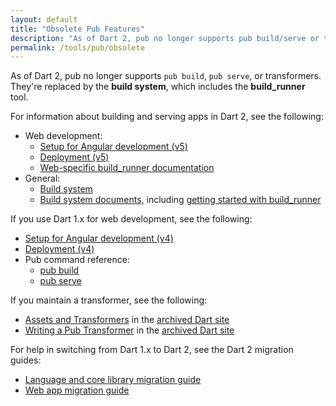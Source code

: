 ```yaml
---
layout: default
title: "Obsolete Pub Features"
description: "As of Dart 2, pub no longer supports pub build/serve or transformers."
permalink: /tools/pub/obsolete
---
```


As of Dart 2, pub no longer supports `pub build`, `pub serve`, or transformers.
They're replaced by the **build system**, which includes the **build_runner** tool.

For information about building and serving apps in Dart 2, see the following:

* Web development:
  * [Setup for Angular development (v5)]({{site.webdev}}/angular/guide/setup)
  * [Deployment (v5)]({{site.webdev}}/angular/guide/deployment)
  * [Web-specific build_runner documentation]({{site.webdev}}/tools/build_runner)
* General:
  * [Build system](https://github.com/dart-lang/build)
  * [Build system documents,](https://github.com/dart-lang/build/tree/master/docs) including
    [getting started with build_runner](https://github.com/dart-lang/build/blob/master/docs/getting_started.md#getting-started-with-build_runner)

If you use Dart 1.x for web development, see the following:

* [Setup for Angular development (v4)]({{site.webdev}}/angular/guide/setup)
* [Deployment (v4)]({{site.webdev}}/angular/guide/deployment)
* Pub command reference:
  * [pub build]({{site.webdev}}/tools/pub/pub-build)
  * [pub serve]({{site.webdev}}/tools/pub/pub-serve)


If you maintain a transformer, see the following:

* [Assets and Transformers]({{site.prev-url}}/tools/pub/assets-and-transformers)
  in the [archived Dart site]({{site.prev-url}})
* [Writing a Pub Transformer]({{site.prev-url}}/tools/pub/transformers)
  in the [archived Dart site]({{site.prev-url}})

For help in switching from Dart 1.x to Dart 2, see the Dart 2 migration guides:

* [Language and core library migration guide](/dart-2#migration)
* [Web app migration guide]({{site.webdev}}/dart-2)
